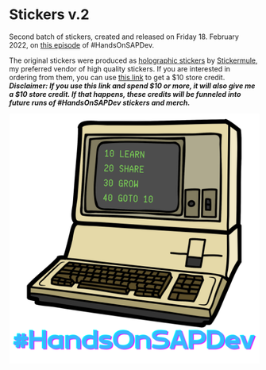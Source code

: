 # Stickers v.2

Second batch of stickers, created and released on Friday 18. February 2022, on [this episode](https://www.youtube.com/user/sapdevs) of #HandsOnSAPDev.

The original stickers were produced as [holographic stickers](https://www.stickermule.com/products/holographic-stickers) by [Stickermule](https://www.stickermule.com), my preferred vendor of high quality stickers. If you are interested in ordering from them, you can use [this link](https://www.stickermule.com/unlock?ref_id=3036001701&utm_medium=link&utm_source=invite) to get a $10 store credit. __*Disclaimer: If you use this link and spend $10 or more, it will also give me a $10 store credit. If that happens, these credits will be funneled into future runs of #HandsOnSAPDev stickers and merch.*__

![Hands-on SAP Dev sticker mk.2](handsonsapdev_sticker_mk2.png)